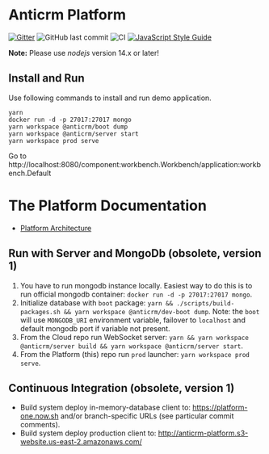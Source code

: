 # Anticrm Platform

[![Gitter](https://badges.gitter.im/anticrm/community.svg)](https://gitter.im/anticrm/community?utm_source=badge&utm_medium=badge&utm_campaign=pr-badge) ![GitHub last commit](https://img.shields.io/github/last-commit/anticrm/platform) ![CI](https://github.com/anticrm/platform/workflows/CI/badge.svg) [![JavaScript Style Guide](https://img.shields.io/badge/code_style-standard-brightgreen.svg)](https://standardjs.com)

**Note:** Please use *nodejs* version 14.x or later!

## Install and Run

Use following commands to install and run demo application.

```
yarn
docker run -d -p 27017:27017 mongo
yarn workspace @anticrm/boot dump
yarn workspace @anticrm/server start
yarn workspace prod serve
```

Go to http://localhost:8080/component:workbench.Workbench/application:workbench.Default

# The Platform Documentation

* [Platform Architecture](./packages/platform/README.md)

## Run with Server and MongoDb (obsolete, version 1)

1. You have to run mongodb instance locally. Easiest way to do this is to run official mongodb container: `docker run -d -p 27017:27017 mongo`.
2. Initialize database with `boot` package: `yarn && ./scripts/build-packages.sh && yarn workspace @anticrm/dev-boot dump`. Note: the `boot` will use `MONGODB_URI` environment variable, failover to `localhost` and default mongodb port if variable not present.
3. From the Cloud repo run WebSocket server: `yarn && yarn workspace @anticrm/server build && yarn workspace @anticrm/server start`.
4. From the Platform (this) repo run `prod` launcher: `yarn workspace prod serve`.

## Continuous Integration (obsolete, version 1)

* Build system deploy in-memory-database client to: https://platform-one.now.sh and/or branch-specific URLs (see particular commit comments).
* Build system deploy production client to: http://anticrm-platform.s3-website.us-east-2.amazonaws.com/

